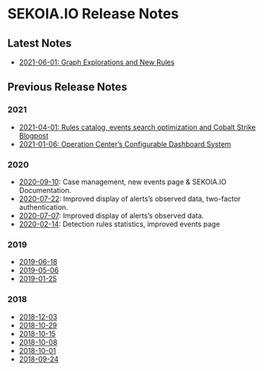 # SEKOIA.IO Release Notes

## Latest Notes

- [2021-06-01: Graph Explorations and New Rules](/releases/2021-06-01)

## Previous Release Notes

### 2021

- [2021-04-01: Rules catalog, events search optimization and Cobalt Strike Blogpost](/releases/2021-04-01)
- [2021-01-06: Operation Center’s Configurable Dashboard System](/releases/2021-01-06)

### 2020

- [2020-09-10](/releases/2020-09-10): Case management, new events page & SEKOIA.IO Documentation.
- [2020-07-22](/releases/2020-07-22): Improved display of alerts’s observed data, two-factor authentication.
- [2020-07-07](/releases/2020-07-07): Improved display of alerts’s observed data.
- [2020-02-14](/releases/2020-02-14): Detection rules statistics, improved events page

### 2019

- [2019-06-18](/releases/2019-06-18)
- [2019-05-06](/releases/2019-05-06)
- [2019-01-25](/releases/2019-01-25)

### 2018

- [2018-12-03](/releases/2018-12-03)
- [2018-10-29](/releases/2018-10-29)
- [2018-10-15](/releases/2018-10-15)
- [2018-10-08](/releases/2018-10-08)
- [2018-10-01](/releases/2018-10-01)
- [2018-09-24](/releases/2018-09-24)
